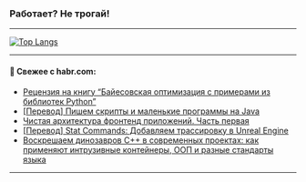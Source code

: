 ### Работает? Не трогай!

---
<!--
#### 🛠️ Technical stack:

![Java](https://img.shields.io/badge/Java-informational?logo=Oracle&style=flat&logoColor=white&color=FF4500)
![Kotlin](https://img.shields.io/badge/Kotlin-informational?logo=Kotlin&style=flat&logoColor=white&color=774D97)
![TS](https://img.shields.io/badge/TypeScript-informational?logo=typeScript&style=flat&logoColor=black&color=017acc)
![Python](https://img.shields.io/badge/Python-informational?logo=Python&style=flat&logoColor=black&color=ffdd54) <br>
![Spring](https://img.shields.io/badge/Spring-informational?logo=Spring&style=flat&logoColor=white&color=6DB33F) 
![SpringBoot](https://img.shields.io/badge/SpringBoot-informational?logo=SpringBoot&style=flat&logoColor=white&color=6DB33F)
![Nest](https://img.shields.io/badge/NestJS-informational?logo=NestJS&style=flat&logoColor=white&color=E0234E) 
![NodeJS](https://img.shields.io/badge/NodeJS-informational?logo=node.js&style=flat&logoColor=white&color=70A760)<br>
![PostgreSQL](https://img.shields.io/badge/PostgreSQL-informational?logo=PostgreSQL&style=flat&logoColor=white&color=DAA520)
![MongoDB](https://img.shields.io/badge/MongoDB-informational?logo=MongoDB&style=flat&logoColor=white&color=870000)
![Apache](https://img.shields.io/badge/Apache-informational?logo=apache&style=flat&logoColor=white&color=f74e28)

___ 
-->

<!--- #### 🛠️ : --->

[![Top Langs](https://github-readme-stats-82jvfl3w3-advtsettinggmailcoms-projects.vercel.app/api/top-langs/?username=zloylis&langs_count=10&hide_title=true&title_color=e6edf3&size_weight=0.5&count_weight=0.5&layout=compact&hide_progress=true&hide_border=true&theme=dracula)](https://github.com/zloylis)

<!---


####  :octocat:&nbsp;&nbsp; Статистика:

![GitHub stats](https://github-readme-stats-u2qms2cxw-advtsettinggmailcoms-projects.vercel.app/api?username=zloylis&show_icons=true&hide_border=true&theme=dracula&title_color=e6edf3&include_all_commits=true&count_private=true&hide_rank=false&hide_title=true&rank_icon=github)
-->
---

#### 💬 Свежее с habr.com:

<!-- BLOG-POST-LIST:START -->
- [Рецензия на книгу “Байесовская оптимизация с примерами из библиотек Python”](https://habr.com/ru/companies/ssp-soft/articles/868100/?utm_source=habrahabr&utm_medium=rss&utm_campaign=868100)
- [[Перевод] Пишем скрипты и маленькие программы на Java](https://habr.com/ru/articles/867970/?utm_source=habrahabr&utm_medium=rss&utm_campaign=867970)
- [Чистая архитектура фронтенд приложений. Часть первая](https://habr.com/ru/articles/868058/?utm_source=habrahabr&utm_medium=rss&utm_campaign=868058)
- [[Перевод] Stat Commands: Добавляем трассировку в Unreal Engine](https://habr.com/ru/companies/otus/articles/867940/?utm_source=habrahabr&utm_medium=rss&utm_campaign=867940)
- [Воскрешаем динозавров С++ в современных проектах: как применяют интрузивные контейнеры, ООП и разные стандарты языка](https://habr.com/ru/companies/yadro/articles/868000/?utm_source=habrahabr&utm_medium=rss&utm_campaign=868000)
<!-- BLOG-POST-LIST:END -->

---
